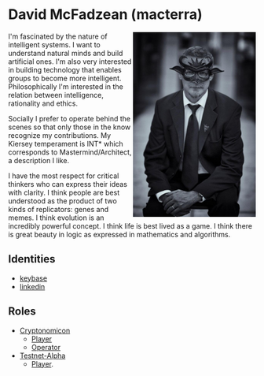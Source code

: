 # David McFadzean (macterra)

<img align="right" width="250" src="masquerade.jpg">

I'm fascinated by the nature of intelligent systems. I want to understand natural minds and build artificial ones. I'm also very interested in building technology that enables groups to become more intelligent. Philosophically I'm interested in the relation between intelligence, rationality and ethics.

Socially I prefer to operate behind the scenes so that only those in the know recognize my contributions. My Kiersey temperament is INT* which corresponds to Mastermind/Architect, a description I like.

I have the most respect for critical thinkers who can express their ideas with clarity. I think people are best understood as the product of two kinds of replicators: genes and memes. I think evolution is an incredibly powerful concept. I think life is best lived as a game. I think there is great beauty in logic as expressed in mathematics and algorithms.

## Identities

* [keybase](https://keybase.io/mcfadzean)
* [linkedin](https://www.linkedin.com/in/davidmc/)

## Roles

* [Cryptonomicon](https://equibit.github.io/Cryptonomicon/)
  * [Player]()
  * [Operator]()
* [Testnet-Alpha](https://equibit.github.io/Testnet-Alpha/)
  * [Player]().
